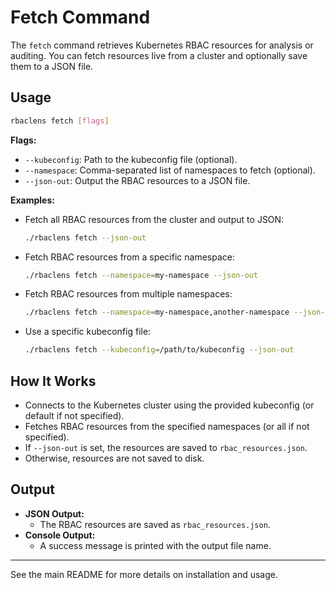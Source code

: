 # Fetch Command

The `fetch` command retrieves Kubernetes RBAC resources for analysis or auditing. You can fetch resources live from a cluster and optionally save them to a JSON file.

## Usage

```sh
rbaclens fetch [flags]
```

**Flags:**

- `--kubeconfig`: Path to the kubeconfig file (optional).
- `--namespace`: Comma-separated list of namespaces to fetch (optional).
- `--json-out`: Output the RBAC resources to a JSON file.

**Examples:**

- Fetch all RBAC resources from the cluster and output to JSON:

  ```sh
  ./rbaclens fetch --json-out
  ```

- Fetch RBAC resources from a specific namespace:

  ```sh
  ./rbaclens fetch --namespace=my-namespace --json-out
  ```

- Fetch RBAC resources from multiple namespaces:

  ```sh
  ./rbaclens fetch --namespace=my-namespace,another-namespace --json-out
  ```

- Use a specific kubeconfig file:

  ```sh
  ./rbaclens fetch --kubeconfig=/path/to/kubeconfig --json-out
  ```

## How It Works

- Connects to the Kubernetes cluster using the provided kubeconfig (or default if not specified).
- Fetches RBAC resources from the specified namespaces (or all if not specified).
- If `--json-out` is set, the resources are saved to `rbac_resources.json`.
- Otherwise, resources are not saved to disk.

## Output

- **JSON Output:**
  - The RBAC resources are saved as `rbac_resources.json`.
- **Console Output:**
  - A success message is printed with the output file name.

---

See the main README for more details on installation and usage.
